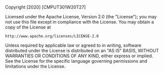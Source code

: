 Copyright [2020] [CMPUT301W20T27]

Licensed under the Apache License, Version 2.0 (the "License"); 
you may not use this file except in compliance with the License.
You may obtain a copy of the License at

```http://www.apache.org/licenses/LICENSE-2.0```

Unless required by applicable law or agreed to in writing,
software distributed under the License is distributed on an "AS
IS" BASIS, WITHOUT WARRANTIES OR CONDITIONS OF ANY KIND, either
express or implied. See the License for the specific language
governing permissions and limitations under the License.

